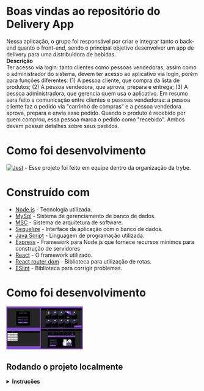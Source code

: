 # Boas vindas ao repositório do Delivery App

Nessa aplicação, o grupo foi responsável por criar e integrar tanto o back-end quanto o front-end, sendo o principal objetivo desenvolver um app de delivery para uma distribuidora de bebidas.<br>
<strong>Descrição</strong><br>
Ter acesso via login: tanto clientes como pessoas vendedoras, assim como o administrador do sistema, devem ter acesso ao aplicativo via login, porém para funções diferentes: (1) A pessoa cliente, que compra da lista de produtos; (2) A pessoa vendedora, que aprova, prepara e entrega; (3) A pessoa administradora, que gerencia quem usa o aplicativo.
Em resumo sera feito a comunicação entre clientes e pessoas vendedoras: a pessoa cliente faz o pedido via "carrinho de compras" e a pessoa vendedora aprova, prepara e envia esse pedido. Quando o produto é recebido por quem comprou, essa pessoa marca o pedido como "recebido". Ambos devem possuir detalhes sobre seus pedidos.

# Como foi desenvolvimento

<a href="https://www.betrybe.com/" target="blanck" ><img src="https://blog.betrybe.com/wp-content/uploads/2021/11/51808343.png" width="33" height="33" alt="Jest" /></a> - Esse projeto foi feito em equipe dentro da organização da trybe.

# Construído com

- <a href="https://nodejs.org/en/" target="blanck" >Node.js</a> - Tecnologia utilizada.
- <a href="https://www.mysql.com/" target="blanck" >MySql</a> - Sistema de gerenciamento de banco de dados.
- <a href="https://www.devmedia.com.br/arquitetura-de-software-desenvolvimento-orientado-para-arquitetura/8033" target="blanck" >MSC</a> - Sistema de arquitetura de software.
- <a href="https://sequelize.org/" target="blanck" >Sequelize</a> - Interface da aplicação com o banco de dados.
- <a href="https://www.typescriptlang.org/" target="blanck" >Java Script</a> - Linguagem de programação utilizada.
- <a href="https://expressjs.com/pt-br/" target="blanck" >Express</a> - Framework para Node.js que fornece recursos mínimos para construção de servidores
- <a href="https://pt-br.reactjs.org/" target="blanck" >React</a> - O framework utilizado.
- <a href="https://v5.reactrouter.com/web/guides/quick-start" target="blanck" >React router dom</a> - Biblioteca para utilização de rotas.
- <a href="https://eslint.org/" target="blanck" >ESlint</a> - Biblioteca para corrigir problemas.

# Como foi desenvolvimento

<img src="./deliveryApp.jpg" alt="foto-do-projeto" width="200" heigth="100" />

## Rodando o projeto localmente

<details>
  <summary>
    <strong>Instruções</strong>
  </summary><br>
<h3>1. Faça o git clone na sua máquina e entre no diretório:</h3><br>

 - Lembre-se de clonar o repositório no diretório desejado na sua máquina!<br>
 `git git@github.com:LucasBelgamann/delivery_app.git`<br>
 `cd delivery_app`<br>

 - Após isso rode o seguinte comanda para iniciar um container MySql!<br>
 `docker run --name mysql-docker -e MYSQL_ROOT_PASSWORD=password -d -p 3306:3306 mysql`
 - Executar um `npm install` na raiz do projeto, e por fim os seguintes comandos para iniciar o projeto!<br>
 `cd back-end`<br>
 `npm run dev`<br>
 `cd front-end`<br>
 `npm start`<br>
 </details>
